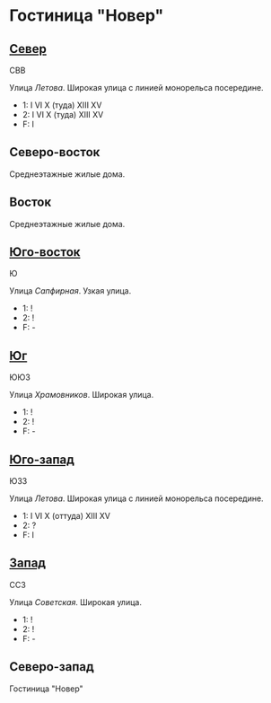 # Гостиница "Новер"

## [Север](./590070.md)

СВВ

Улица *Летова*.
Широкая улица с линией монорельса посередине.

* 1:    I   VI  X (туда)    XIII    XV
* 2:    I   VI  X (туда)    XIII    XV
* F:    I

## Северо-восток

Среднеэтажные жилые дома.

## Восток

Среднеэтажные жилые дома.

## [Юго-восток](./595085.md)

Ю

Улица *Сапфирная*.
Узкая улица.

* 1:    !
* 2:    !
* F:    -

## [Юг](./590085.md)

ЮЮЗ

Улица *Храмовников*.
Широкая улица.

* 1:    !
* 2:    !
* F:    -

## [Юго-запад](./585085.md)

ЮЗЗ

Улица *Летова*.
Широкая улица с линией монорельса посередине.

* 1:    I   VI  X (оттуда)  XIII    XV
* 2:    ?
* F:    I

## [Запад](./585080.md)

ССЗ

Улица *Советская*.
Широкая улица.

* 1:    !
* 2:    !
* F:    -

## Северо-запад

Гостиница "Новер"
